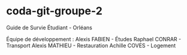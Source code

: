 # coda-git-groupe-2
Guide de Survie Étudiant - Orléans




Équipe de développement :
Alexis FABIEN - Études
Raphael CONRAR - Transport
Alexis MATHIEU - Restauration 
Achille COVES - Logement
